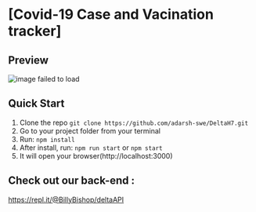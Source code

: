 # [Covid-19 Case and Vacination tracker]

## Preview
![image failed to load](https://media.discordapp.net/attachments/761764308878884898/818154930875531274/screenshot-localhost-3000-1615133711771.png?width=431&height=572)
## Quick Start

1.  Clone the repo `git clone https://github.com/adarsh-swe/DeltaH7.git`
2.  Go to your project folder from your terminal
3.  Run: `npm install`
4.  After install, run: `npm run start` or `npm start`
5.  It will open your browser(http://localhost:3000)

## Check out our back-end : 
https://repl.it/@BillyBishop/deltaAPI
